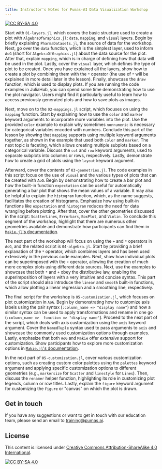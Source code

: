 ```yaml
---
title: Instructor's Notes for Pumas-AI Data Visualization Workshop
---
```


[![CC BY-SA 4.0](https://img.shields.io/badge/License-CC%20BY--SA%204.0-lightgrey.svg)](http://creativecommons.org/licenses/by-sa/4.0/)

Start with `01-layers.jl`, which covers the basic structure used to create a plot with `AlgebraOfGraphics.jl`: `data`, `mapping`, and `visual` layers.
Begin by briefly explaining `PharmaDatasets.jl`, the source of data for the workshop. Next, go over the `data` function, which is the simplest layer, used to 
inform `AoG` (short for `AlgebraOfGraphics.jl`) about the data source for the plot. After that, explain `mapping`, which is in charge of defining how that data 
will be used in the plot. Lastly, cover the `visual` layer, which defines the type of plot to be created. Once you have explained all the layers, show how to 
create a plot by combining them with the `*` operator (the use of `*` will be explained in more detail later in the lesson). Finally, showcase the `draw` 
function, which is used to display plots. If you are running the code examples in JuliaHub, you can spend some time demonstrating how to use the plot 
navigator. Users might find it particularly useful to learn how to access previously generated plots and how to save plots as images.

Next, move on to the `02-mappings.jl` script, which focuses on using the `mapping` function. Start by explaining how to use the `color` and `marker` keyword 
arguments to incorporate more variables into the plot. Use the provided `color` example to explain why sometimes `nonnumeric` is necessary for categorical 
variables encoded with numbers. Conclude this part of the lesson by showing that `mapping` supports using multiple keyword arguments together, as shown in the 
example that used both `color` and `marker`. The next topic is faceting, which allows creating multiple subplots based on a categorical variable. Discuss the 
`col` and `row` keyword arguments, used to separate subplots into columns or rows, respectively. Lastly, demonstrate how to create a grid of plots using the 
`layout` keyword argument. 

Afterward, cover the contents of `03-geometries.jl`. The code examples in this script focus on the use of `visual` and the various types of plots that can be 
created with `AoG`. Begin by demonstrating how to create a bar plot and how the built-in function `expectation` can be useful for automatically generating a bar 
plot that shows the mean values of a variable. It may also be helpful to explain the `histogram` function, which, as the name suggests, facilitates the creation 
of histograms. Emphasize how using built-in functions like `expectation` and `histogram` reduces the need for data wrangling before plotting. After that, 
cover the other geometries discussed in the script: `ScatterLines`, `Errorbars`, `BoxPlot`, and `Violin`. To conclude this segment of the workshop, highlight 
that there are numerous other geometries available and demonstrate how participants can find them in 
[`Makie.jl`'s documentation](https://docs.makie.org/stable/examples/plotting_functions/index.html#plotting_functions).

The next part of the workshop will focus on using the `+` and `*` operators in `AoG`, and the related script is `04-algebra.jl`. Start by providing a brief 
explanation of the `*` operator, which combines layers and has been used extensively in the previous code examples. Next, show how individual plots can be 
superimposed with the `+` operator, allowing the creation of much more complex plots using different data sources. Next, use the examples to showcase that both 
`*` and `+` obey the distributive law, enabling the superimposition of layers with a very intuitive and concise syntax. This part of the script should also 
introduce the `linear` and `smooth` built-in functions, which allow plotting a linear regression and a smoothing line, respectively.


The final script for the workshop is `05-customization.jl`, which focuses on plot customization in `AoG`. Begin by demonstrating how to customize axis labels 
using the pair syntax (`:column_name => "display name"`) and how a similar syntax can be used to apply transformations and rename in one go (`:column_name => 
function => "display name"`). Proceed to the next part of the script, which deals with axis customization using the `axis` keyword argument. Cover the 
`NamedTuple` syntax used to pass arguments to `axis` and showcase the commonly used customization options through examples. Lastly, emphasize that both `AoG` 
and `Makie` offer *extensive* support for customization. Show participants how to explore more customization options in [`Makie.jl`'s 
documentation](https://docs.makie.org/stable/examples/blocks/axis/index.html#attributes).

In the next part of `05-customization.jl`, cover various customization options, such as creating custom color palettes using the `palettes` keyword argument and 
applying specific customization options to different geometries (e.g., `markersize` for `Scatter` and `linestyle` for `Lines`). Then, discuss the `renamer` 
helper function, highlighting its role in customizing plot legends, column or row titles. Lastly, explain the `figure` keyword argument for customizing the 
`Figure` or "canvas" on which the plot is drawn.

## Get in touch

If you have any suggestions or want to get in touch with our education team,
please send an email to <training@pumas.ai>.

## License

This content is licensed under [Creative Commons Attribution-ShareAlike 4.0 International](http://creativecommons.org/licenses/by-sa/4.0/).

[![CC BY-SA 4.0](https://licensebuttons.net/l/by-sa/4.0/88x31.png)](http://creativecommons.org/licenses/by-sa/4.0/)
